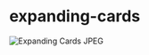 # expanding-cards
![Expanding Cards JPEG](https://user-images.githubusercontent.com/78445381/160301150-3b04a06c-7290-4f77-b864-940529a21982.jpg)
